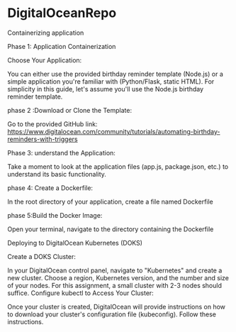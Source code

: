 # DigitalOceanRepo
Containerizing application  


Phase 1: Application Containerization

Choose Your Application:

You can either use the provided birthday reminder template (Node.js) or a simple application you're familiar with (Python/Flask, static HTML). For simplicity in this guide, let's assume you'll use the Node.js birthday reminder template.
   
   
   


phase 2 :Download or Clone the Template:

Go to the provided GitHub link: https://www.digitalocean.com/community/tutorials/automating-birthday-reminders-with-triggers





Phase 3: understand the Application:

Take a moment to look at the application files (app.js, package.json, etc.) to understand its basic functionality.


phase 4: Create a Dockerfile:

In the root directory of your application, create a file named Dockerfile







phase 5:Build the Docker Image:

Open your terminal, navigate to the directory containing the Dockerfile




























Deploying to DigitalOcean Kubernetes (DOKS)

Create a DOKS Cluster:

In your DigitalOcean control panel, navigate to "Kubernetes" and create a new cluster.
Choose a region, Kubernetes version, and the number and size of your nodes. For this assignment, a small cluster with 2-3 nodes should suffice.
Configure kubectl to Access Your Cluster:

Once your cluster is created, DigitalOcean will provide instructions on how to download your cluster's configuration file (kubeconfig). Follow these instructions.
